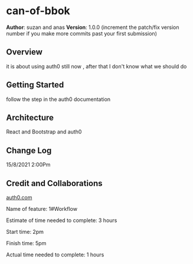 # can-of-bbok

**Author**: suzan and anas
**Version**: 1.0.0 (increment the patch/fix version number if you make more commits past your first submission)

## Overview
<!-- Provide a high level overview of what this application is and why you are building it, beyond the fact that it's an assignment for this class. (i.e. What's your problem domain?) -->
it is about using auth0 still now , after that I don't know what we should do 

## Getting Started
<!-- What are the steps that a user must take in order to build this app on their own machine and get it running? -->
follow the step in the auth0 documentation 

## Architecture
<!-- Provide a detailed description of the application design. What technologies (languages, libraries, etc) you're using, and any other relevant design information. -->
React and Bootstrap and auth0

## Change Log
<!-- Use this area to document the iterative changes made to your application as each feature is successfully implemented. Use time stamps. Here's an example:

01-01-2001 4:59pm - Application now has a fully-functional express server, with a GET route for the location resource. -->
15/8/2021 2:00Pm

## Credit and Collaborations
[auth0.com](https://manage.auth0.com/)

Name of feature: 1#Workflow

Estimate of time needed to complete: 3 hours

Start time: 2pm

Finish time: 5pm

Actual time needed to complete: 1 hours